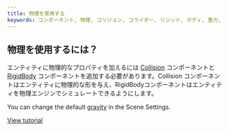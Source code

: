 ```yaml
---
title: 物理を使用する
keywords: コンポーネント, 物理, コリジョン, コライダー, リジッド, ボディ, 重力, ammo, トリガー
---
```


## 物理を使用するには？

エンティティに物理的なプロパティを加えるには [Collision](https://developer.playcanvas.com/en/user-manual/packs/components/collision/) コンポーネントと [RigidBody](https://developer.playcanvas.com/en/user-manual/packs/components/rigidbody/) コンポーネントを追加する必要があります。Collision コンポーネントはエンティティに物理的な形を与え、RigidBodyコンポーネントはエンティティを物理エンジンでシミュレートできるようにします。

You can change the default [gravity](https://developer.playcanvas.com/en/user-manual/designer/settings/#gravity) in the Scene Settings.

[View tutorial](https://developer.playcanvas.com/en/tutorials/collision-and-triggers/)

